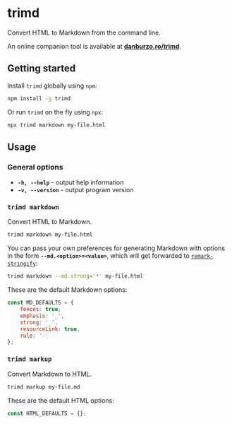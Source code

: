 # trimd

Convert HTML to Markdown from the command line.

An online companion tool is available at [**danburzo.ro/trimd**](https://danburzo.ro/trimd/).

## Getting started

Install `trimd` globally using `npm`:

```bash
npm install -g trimd
```

Or run `trimd` on the fly using `npx`:

```bash
npx trimd markdown my-file.html
```

## Usage

### General options

-   **`-h, --help`** - output help information
-   **`-v, --version`** - output program version

### `trimd markdown`

Convert HTML to Markdown.

```bash
trimd markdown my-file.html
```

You can pass your own preferences for generating Markdown with options in the form **`--md.<option>=<value>`**, which will get forwarded to [`remark-stringify`](https://github.com/remarkjs/remark/tree/main/packages/remark-stringify):

```bash
trimd markdown --md.strong='*' my-file.html
```

These are the default Markdown options:

```js
const MD_DEFAULTS = {
	fences: true,
	emphasis: '_',
	strong: '_',
	resourceLink: true,
	rule: '-'
};
```

### `trimd markup`

Convert Markdown to HTML.

```bash
trimd markup my-file.md
```

These are the default HTML options:

```js
const HTML_DEFAULTS = {};
```
